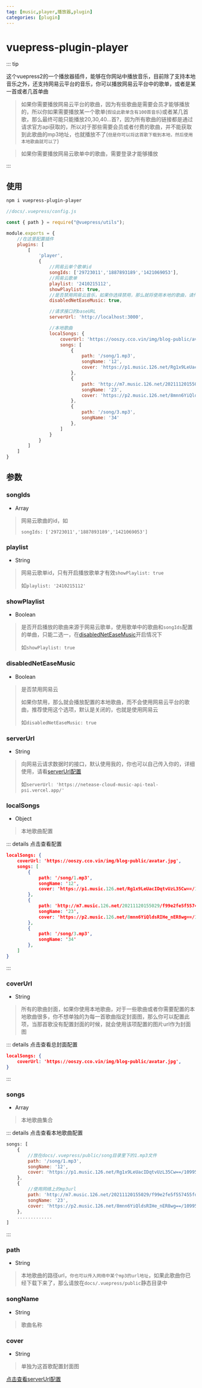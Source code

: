 ```yaml
---
tag: [music,player,播放器,plugin]
categories: [plugin]
---
```




# vuepress-plugin-player

::: tip

这个vuepress2的一个播放器插件，能够在你网站中播放音乐，目前除了支持本地音乐之外，还支持网易云平台的音乐，你可以播放网易云平台中的歌单，或者是某一首或者几首单曲



> 如果你需要播放网易云平台的歌曲，因为有些歌曲是需要会员才能够播放的，所以你如果需要播放某一个歌单(`假设此歌单含有100首音乐`)或者某几首歌，那么最终可能只能播放20,30,40...首?，因为所有歌曲的链接都是通过请求官方api获取的，所以对于那些需要会员或者付费的歌曲，并不能获取到此歌曲的mp3地址，也就播放不了(`但是你可以将这首歌下载到本地，然后使用本地歌曲就可以了`)



> 如果你需要播放网易云歌单中的歌曲，需要登录才能够播放

:::



## 使用

```sh
npm i vuepress-plugin-player
```



```js
//docs/.vuepress/config.js

const { path } = require("@vuepress/utils");

module.exports = {
    //在这里配置插件
    plugins: [
        [
            'player',
            {
                //网易云单个歌单id
                songIds: ['29723011','1887893189','1421069053'],
                //网易云歌单
                playlist: '2410215112',
                showPlaylist: true,
                //是否禁用网易云音乐，如果你选择禁用，那么就将使用本地的歌曲，请传入链接
                disabledNetEaseMusic: true,

                //请求接口的baseURL
                serverUrl: 'http://localhost:3000',

                //本地歌曲
                localSongs: {
                    coverUrl: 'https://ooszy.cco.vin/img/blog-public/avatar.jpg',
                    songs: [
                        {
                            path: '/song/1.mp3',
                            songName: '12',
                            cover: 'https://p1.music.126.net/Rg1x9LeUacIDqtvUzL35Cw==/109951163688517312.jpg'
                        },
                        {
                            path: 'http://m7.music.126.net/20211120155029/f99e2fe5f557455fd37b7bfd0c0d6c3e/ymusic/545a/005e/025f/c03ab3077e74b9d50e07557d82ca472b.flac',
                            songName: '23',
                            cover: 'https://p2.music.126.net/8mnn6YiQldsRIHe_nER8wg==/109951162894925733.jpg'
                        },
                        {
                            path: '/song/3.mp3',
                            songName: '34'
                        },
                    ]
                }
            }
        ]
    ]
}
```



## 参数

### songIds

- Array

> 网易云歌曲的id，如
>
> ````
> songIds: ['29723011','1887893189','1421069053']
> ````



### playlist

- String

> 网易云歌单id，只有开启播放歌单才有效`showPlaylist: true`
>
> 如`playlist: '2410215112'`



### showPlaylist

- Boolean

> 是否开启播放的歌曲来源于网易云歌单，使用歌单中的歌曲和`songIds`配置的单曲，只能二选一，在[disabledNetEaseMusic](#disabledNetEaseMusic)开启情况下
>
> 如`showPlaylist: true`





### disabledNetEaseMusic

- Boolean

> 是否禁用网易云
>
> 如果你禁用，那么就会播放配置的本地歌曲，而不会使用网易云平台的歌曲，推荐使用这个选项，默认是关闭的，也就是使用网易云
>
> 如`disabledNetEaseMusic: true`



### serverUrl

- String

> 向网易云请求数据时的接口，默认使用我的，你也可以自己传入你的，详细使用，请看[serverUrl配置](./serverUrl.md)
>
> 如`serverUrl: 'https://netease-cloud-music-api-teal-psi.vercel.app/'`



### localSongs

- Object

> 本地歌曲配置



::: details 点击查看配置

```json
localSongs: {
    coverUrl: 'https://ooszy.cco.vin/img/blog-public/avatar.jpg',
    songs: [
        {
            path: '/song/1.mp3',
            songName: '12',
            cover: 'https://p1.music.126.net/Rg1x9LeUacIDqtvUzL35Cw==/109951163688517312.jpg'
        },
        {
            path: 'http://m7.music.126.net/20211120155029/f99e2fe5f557455fd37b7bfd0c0d6c3e/ymusic/545a/005e/025f/c03ab3077e74b9d50e07557d82ca472b.flac',
            songName: '23',
            cover: 'https://p2.music.126.net/8mnn6YiQldsRIHe_nER8wg==/109951162894925733.jpg'
        },
        {
            path: '/song/3.mp3',
            songName: '34'
        },
    ]
}
```

:::



### coverUrl

- String

> 所有的歌曲封面，如果你使用本地歌曲，对于一些歌曲或者你需要配置的本地歌曲很多，你不想单独的为每一首歌曲指定封面图，那么你可以配置此项，当那首歌没有配置封面的时候，就会使用该项配置的图片url作为封面图

::: details 点击查看总封面配置

```json
localSongs: {
    coverUrl: 'https://ooszy.cco.vin/img/blog-public/avatar.jpg',
}
```



:::



### songs

- Array

> 本地歌曲集合

::: details 点击查看本地歌曲配置

```js
songs: [
    {
        //放在docs/.vuepress/public/song目录里下的1.mp3文件
        path: '/song/1.mp3',
        songName: '12',
        cover: 'https://p1.music.126.net/Rg1x9LeUacIDqtvUzL35Cw==/109951163688517312.jpg'
    },
    {
        //使用网络上的mp3url
        path: 'http://m7.music.126.net/20211120155029/f99e2fe5f557455fd37b7bfd0c0d6c3e/ymusic/545a/005e/025f/c03ab3077e74b9d50e07557d82ca472b.flac',
        songName: '23',
        cover: 'https://p2.music.126.net/8mnn6YiQldsRIHe_nER8wg==/109951162894925733.jpg'
    },
	.............
]
```

:::



### path

- String

> 本地歌曲的路径url，`你也可以传入网络中某个mp3的url地址`，如果此歌曲你已经下载下来了，那么请放在`docs/.vuepress/public`静态目录中



### songName

- String

> 歌曲名称



### cover

- String

> 单独为这首歌配置封面图





[点击查看serverUrl配置](./serverUrl.md)